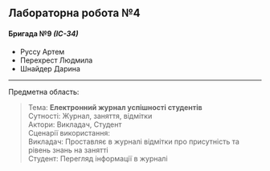 ## Лабораторна робота №4
#### Бригада №9 *(ІС-34)*
- Руссу Артем
- Перехрест Людмила
- Шнайдер Дарина
---
Предметна область:
>Тема: **Електронний журнал успішності студентів**  
Сутності: Журнал, заняття, відмітки  
Актори: Викладач, Студент  
Сценарії використання:  
Викладач: Проставляє в журналі відмітки про присутність та рівень знань на занятті  
Студент: Перегляд інформації в журналі  
